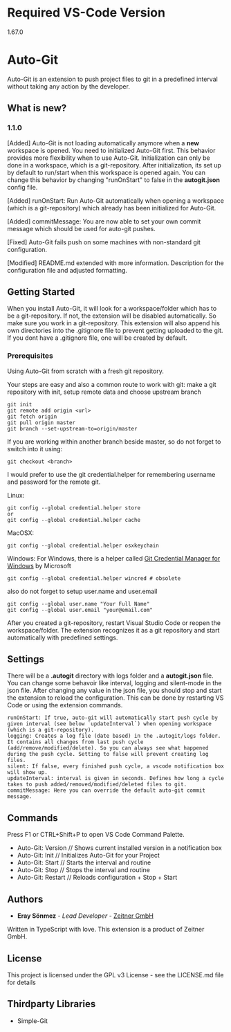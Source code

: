 # Required VS-Code Version

1.67.0

# Auto-Git

Auto-Git is an extension to push project files to git in a predefined interval without taking any action by the developer.

## What is new?

### 1.1.0

[Added] Auto-Git is not loading automatically anymore when a **new** workspace is opened. You need to initialized Auto-Git first. This behavior provides more flexibility when to use Auto-Git. Initialization can only be done in a workspace, which is a git-repository. After initialization, its set up by default to run/start when this workspace is opened again. You can change this behavior by changing "runOnStart" to false in the **autogit.json** config file.

[Added] runOnStart: Run Auto-Git automatically when opening a workspace (which is a git-repository) which already has been initialized for Auto-Git.

[Added] commitMessage: You are now able to set your own commit message which should be used for auto-git pushes.

[Fixed] Auto-Git fails push on some machines with non-standard git configuration.

[Modified] README.md extended with more information. Description for the configuration file and adjusted formatting.

## Getting Started

When you install Auto-Git, it will look for a workspace/folder which has to be a git-repository. If not, the extension will be disabled automatically. So make sure you work in a git-repository. This extension will also append his own directories into the .gitignore file to prevent getting uploaded to the git. If you dont have a .gitignore file, one will be created by default.

### Prerequisites

Using Auto-Git from scratch with a fresh git repository.

Your steps are easy and also a common route to work with git: make a git repository with init, setup remote data and choose upstream branch

```
git init
git remote add origin <url>
git fetch origin
git pull origin master
git branch --set-upstream-to=origin/master
```

If you are working within another branch beside master, so do not forget to switch into it using:

```
git checkout <branch>
```

I would prefer to use the git credential.helper for remembering username and password for the remote git.

Linux:

```
git config --global credential.helper store
or
git config --global credential.helper cache
```

MacOSX:

```
git config --global credential.helper osxkeychain
```

Windows:
For Windows, there is a helper called [Git Credential Manager for Windows](https://github.com/Microsoft/Git-Credential-Manager-for-Windows) by Microsoft

```
git config --global credential.helper wincred # obsolete
```

also do not forget to setup user.name and user.email

```
git config --global user.name "Your Full Name"
git config --global user.email "your@email.com"
```

After you created a git-repository, restart Visual Studio Code or reopen the workspace/folder. The extension recognizes it as a git repository and start automatically with predefined settings.

## Settings

There will be a **.autogit** directory with logs folder and a **autogit.json** file. You can change some behavoir like interval, logging and silent-mode in the json file.
After changing any value in the json file, you should stop and start the extension to reload the configuration. This can be done by restarting VS Code or using the extension commands.

```
runOnStart: If true, auto-git will automatically start push cycle by given interval (see below `updateInterval`) when opening workspace (which is a git-repository).
logging: Creates a log file (date based) in the .autogit/logs folder. It contains all changes from last push cycle (add/remove/modified/delete). So you can always see what happened during the push cycle. Setting to false will prevent creating log files.
silent: If false, every finished push cycle, a vscode notification box will show up.
updateInterval: interval is given in seconds. Defines how long a cycle takes to push added/removed/modified/deleted files to git.
commitMessage: Here you can override the default auto-git commit message.
```

## Commands

Press F1 or CTRL+Shift+P to open VS Code Command Palette.

- Auto-Git: Version // Shows current installed version in a notification box
- Auto-Git: Init // Initializes Auto-Git for your Project
- Auto-Git: Start // Starts the interval and routine
- Auto-Git: Stop // Stops the interval and routine
- Auto-Git: Restart // Reloads configuration + Stop + Start

## Authors

- **Eray Sönmez** - _Lead Developer_ - [Zeitner GmbH](https://www.zeitnergmbh.de)

Written in TypeScript with love. This extension is a product of Zeitner GmbH.

## License

This project is licensed under the GPL v3 License - see the LICENSE.md file for details

## Thirdparty Libraries

- Simple-Git
